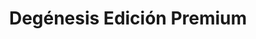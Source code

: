 ---
collection: rolLudoteca
title: 'Degénesis Edición Premium'
image: 51BV7A3Hm4L._AC_SX679_.jpg
editorial: 'Edge Entertainment'
editorial_ref: 'EDGDG01'
isbn:
type: 'Básico'
web:
format: 'Libro tapa dura'
system: 'Degénesis'
created_at: '2021-07-19T16:18:35+00:00'
---
